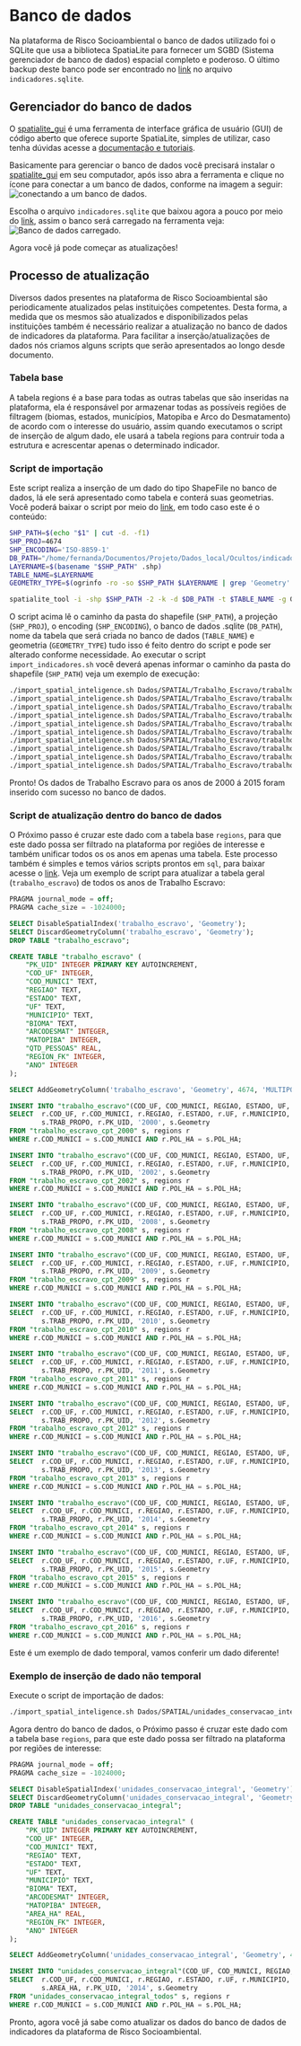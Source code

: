 # Banco de dados

 Na plataforma de Risco Socioambiental o banco de dados utilizado foi o SQLite que usa a biblioteca SpatiaLite para fornecer um SGBD (Sistema gerenciador de banco de dados) espacial completo e poderoso. O último backup deste banco pode ser encontrado no [link](https://drive.google.com/file/d/1Qww9WQ7G1YHZ1ndLEYzrTrcjAklTRP1v/view?usp=sharing) no arquivo `indicadores.sqlite`. 


## Gerenciador do banco de dados

O [spatialite_gui](https://www.gaia-gis.it/fossil/spatialite_gui/index) é uma ferramenta de interface gráfica de usuário (GUI) de código aberto que oferece suporte SpatiaLite, simples de utilizar, caso tenha dúvidas acesse a [documentação e tutoriais](http://www.gaia-gis.it/gaia-sins/spatialite-gui-docs/). 

Basicamente para gerenciar o banco de dados você precisará instalar o [spatialite_gui](https://www.gaia-gis.it/fossil/spatialite_gui/index) em seu computador, após isso abra a ferramenta e clique no ícone para conectar a um banco de dados, conforme na imagem a seguir:
![conectando a um banco de dados.](/imgs/03/spatialite_1.png "conectando a um banco de dados.")

Escolha o arquivo `indicadores.sqlite` que baixou agora a pouco por meio do [link](https://drive.google.com/file/d/1Qww9WQ7G1YHZ1ndLEYzrTrcjAklTRP1v/view?usp=sharing), assim o banco será carregado na ferramenta veja:
![Banco de dados carregado.](/imgs/03/spatialite_2.png "Banco de dados carregado.")

Agora você já pode começar as atualizações!

## Processo de atualização

Diversos dados presentes na plataforma de Risco Socioambiental são periodicamente atualizados pelas instituições competentes. Desta forma, a medida que os mesmos são atualizados e disponibilizados pelas instituições também é necessário realizar a atualização no banco de dados de indicadores da plataforma. Para facilitar a inserção/atualizações de dados nós criamos alguns scripts que serão apresentados ao longo desde documento.

### Tabela base

A tabela regions é a base para todas as outras tabelas que são inseridas na plataforma, ela é responsável por armazenar todas as possíveis regiões de filtragem (biomas, estados, municípios, Matopiba e Arco do Desmatamento) de acordo com o interesse do usuário, assim quando executamos o script de inserção de algum dado, ele usará a tabela regions para contruir toda a estrutura e acrescentar apenas o determinado indicador.

### Script de importação

Este script realiza a inserção de um dado do tipo ShapeFile no banco de dados, lá ele será apresentado como tabela e conterá suas geometrias. Você poderá baixar o script por meio do [link](), em todo caso este é o conteúdo:

``` sh
SHP_PATH=$(echo "$1" | cut -d. -f1)
SHP_PROJ=4674
SHP_ENCODING='ISO-8859-1'
DB_PATH="/home/fernanda/Documentos/Projeto/Dados_local/Ocultos/indicadores.sqlite"
LAYERNAME=$(basename "$SHP_PATH" .shp)
TABLE_NAME=$LAYERNAME
GEOMETRY_TYPE=$(ogrinfo -ro -so $SHP_PATH $LAYERNAME | grep 'Geometry' | cut -d':' -f2)

spatialite_tool -i -shp $SHP_PATH -2 -k -d $DB_PATH -t $TABLE_NAME -g Geometry -s $SHP_PROJ -c $SHP_ENCODING --type $GEOMETRY_TYPE
```


O script acima lê o caminho da pasta do shapefile (`SHP_PATH`), a projeção (`SHP_PROJ`), o encoding (`SHP_ENCODING`), o banco de dados .sqlite (`DB_PATH`), nome da tabela que será criada no banco de dados (`TABLE_NAME`) e geometria (`GEOMETRY_TYPE`)  tudo isso é feito dentro do script e pode ser alterado conforme necessidade.
Ao executar o script `import_indicadores.sh` você deverá apenas informar o caminho da pasta do shapefile (`SHP_PATH`) veja um exemplo de execução:

``` sh
./import_spatial_inteligence.sh Dados/SPATIAL/Trabalho_Escravo/trabalho_escravo_cpt_2000.shp
./import_spatial_inteligence.sh Dados/SPATIAL/Trabalho_Escravo/trabalho_escravo_cpt_2002.shp
./import_spatial_inteligence.sh Dados/SPATIAL/Trabalho_Escravo/trabalho_escravo_cpt_2008.shp
./import_spatial_inteligence.sh Dados/SPATIAL/Trabalho_Escravo/trabalho_escravo_cpt_2009.shp
./import_spatial_inteligence.sh Dados/SPATIAL/Trabalho_Escravo/trabalho_escravo_cpt_2010.shp
./import_spatial_inteligence.sh Dados/SPATIAL/Trabalho_Escravo/trabalho_escravo_cpt_2011.shp
./import_spatial_inteligence.sh Dados/SPATIAL/Trabalho_Escravo/trabalho_escravo_cpt_2012.shp
./import_spatial_inteligence.sh Dados/SPATIAL/Trabalho_Escravo/trabalho_escravo_cpt_2013.shp
./import_spatial_inteligence.sh Dados/SPATIAL/Trabalho_Escravo/trabalho_escravo_cpt_2014.shp
./import_spatial_inteligence.sh Dados/SPATIAL/Trabalho_Escravo/trabalho_escravo_cpt_2015.shp
```
Pronto! Os dados de Trabalho Escravo para os anos de 2000 á 2015 foram inserido com sucesso no banco de dados. 

### Script de atualização dentro do banco de dados

O Próximo passo é cruzar este dado com a tabela base `regions`, para que este dado possa ser filtrado na plataforma por regiões de interesse e também unificar todos os os anos em apenas uma tabela. Este processo também é simples e temos vários scripts prontos em `sql`, para baixar acesse o [link](https://drive.google.com/file/d/10A5MKBrPCmOqun7Dcy7F6acyuhI9K9uT/view?usp=sharing). Veja um exemplo de script para atualizar a tabela geral (`trabalho_escravo`) de todos os anos de Trabalho Escravo:

``` sql
PRAGMA journal_mode = off;
PRAGMA cache_size = -1024000;

SELECT DisableSpatialIndex('trabalho_escravo', 'Geometry');
SELECT DiscardGeometryColumn('trabalho_escravo', 'Geometry');
DROP TABLE "trabalho_escravo";

CREATE TABLE "trabalho_escravo" (
	"PK_UID" INTEGER PRIMARY KEY AUTOINCREMENT,
	"COD_UF" INTEGER,
	"COD_MUNICI" TEXT,
	"REGIAO" TEXT,
	"ESTADO" TEXT,
	"UF" TEXT,
	"MUNICIPIO" TEXT,
	"BIOMA" TEXT,
	"ARCODESMAT" INTEGER,
	"MATOPIBA" INTEGER,
	"QTD_PESSOAS" REAL,
	"REGION_FK" INTEGER,
	"ANO" INTEGER
);

SELECT AddGeometryColumn('trabalho_escravo', 'Geometry', 4674, 'MULTIPOLYGON', 2);

INSERT INTO "trabalho_escravo"(COD_UF, COD_MUNICI, REGIAO, ESTADO, UF, MUNICIPIO, BIOMA, ARCODESMAT, MATOPIBA, QTD_PESSOAS, REGION_FK, ANO, Geometry)
SELECT 	r.COD_UF, r.COD_MUNICI, r.REGIAO, r.ESTADO, r.UF, r.MUNICIPIO, r.BIOMA, r.ARCODESMAT, r.MATOPIBA,
		s.TRAB_PROPO, r.PK_UID, '2000', s.Geometry
FROM "trabalho_escravo_cpt_2000" s, regions r
WHERE r.COD_MUNICI = s.COD_MUNICI AND r.POL_HA = s.POL_HA;

INSERT INTO "trabalho_escravo"(COD_UF, COD_MUNICI, REGIAO, ESTADO, UF, MUNICIPIO, BIOMA, ARCODESMAT, MATOPIBA, QTD_PESSOAS, REGION_FK, ANO, Geometry)
SELECT 	r.COD_UF, r.COD_MUNICI, r.REGIAO, r.ESTADO, r.UF, r.MUNICIPIO, r.BIOMA, r.ARCODESMAT, r.MATOPIBA,
		s.TRAB_PROPO, r.PK_UID, '2002', s.Geometry
FROM "trabalho_escravo_cpt_2002" s, regions r
WHERE r.COD_MUNICI = s.COD_MUNICI AND r.POL_HA = s.POL_HA;

INSERT INTO "trabalho_escravo"(COD_UF, COD_MUNICI, REGIAO, ESTADO, UF, MUNICIPIO, BIOMA, ARCODESMAT, MATOPIBA, QTD_PESSOAS, REGION_FK, ANO, Geometry)
SELECT 	r.COD_UF, r.COD_MUNICI, r.REGIAO, r.ESTADO, r.UF, r.MUNICIPIO, r.BIOMA, r.ARCODESMAT, r.MATOPIBA,
		s.TRAB_PROPO, r.PK_UID, '2008', s.Geometry
FROM "trabalho_escravo_cpt_2008" s, regions r
WHERE r.COD_MUNICI = s.COD_MUNICI AND r.POL_HA = s.POL_HA;

INSERT INTO "trabalho_escravo"(COD_UF, COD_MUNICI, REGIAO, ESTADO, UF, MUNICIPIO, BIOMA, ARCODESMAT, MATOPIBA, QTD_PESSOAS, REGION_FK, ANO, Geometry)
SELECT 	r.COD_UF, r.COD_MUNICI, r.REGIAO, r.ESTADO, r.UF, r.MUNICIPIO, r.BIOMA, r.ARCODESMAT, r.MATOPIBA,
		s.TRAB_PROPO, r.PK_UID, '2009', s.Geometry
FROM "trabalho_escravo_cpt_2009" s, regions r
WHERE r.COD_MUNICI = s.COD_MUNICI AND r.POL_HA = s.POL_HA;

INSERT INTO "trabalho_escravo"(COD_UF, COD_MUNICI, REGIAO, ESTADO, UF, MUNICIPIO, BIOMA, ARCODESMAT, MATOPIBA, QTD_PESSOAS, REGION_FK, ANO, Geometry)
SELECT 	r.COD_UF, r.COD_MUNICI, r.REGIAO, r.ESTADO, r.UF, r.MUNICIPIO, r.BIOMA, r.ARCODESMAT, r.MATOPIBA,
		s.TRAB_PROPO, r.PK_UID, '2010', s.Geometry
FROM "trabalho_escravo_cpt_2010" s, regions r
WHERE r.COD_MUNICI = s.COD_MUNICI AND r.POL_HA = s.POL_HA;

INSERT INTO "trabalho_escravo"(COD_UF, COD_MUNICI, REGIAO, ESTADO, UF, MUNICIPIO, BIOMA, ARCODESMAT, MATOPIBA, QTD_PESSOAS, REGION_FK, ANO, Geometry)
SELECT 	r.COD_UF, r.COD_MUNICI, r.REGIAO, r.ESTADO, r.UF, r.MUNICIPIO, r.BIOMA, r.ARCODESMAT, r.MATOPIBA,
		s.TRAB_PROPO, r.PK_UID, '2011', s.Geometry
FROM "trabalho_escravo_cpt_2011" s, regions r
WHERE r.COD_MUNICI = s.COD_MUNICI AND r.POL_HA = s.POL_HA;

INSERT INTO "trabalho_escravo"(COD_UF, COD_MUNICI, REGIAO, ESTADO, UF, MUNICIPIO, BIOMA, ARCODESMAT, MATOPIBA, QTD_PESSOAS, REGION_FK, ANO, Geometry)
SELECT 	r.COD_UF, r.COD_MUNICI, r.REGIAO, r.ESTADO, r.UF, r.MUNICIPIO, r.BIOMA, r.ARCODESMAT, r.MATOPIBA,
		s.TRAB_PROPO, r.PK_UID, '2012', s.Geometry
FROM "trabalho_escravo_cpt_2012" s, regions r
WHERE r.COD_MUNICI = s.COD_MUNICI AND r.POL_HA = s.POL_HA;

INSERT INTO "trabalho_escravo"(COD_UF, COD_MUNICI, REGIAO, ESTADO, UF, MUNICIPIO, BIOMA, ARCODESMAT, MATOPIBA, QTD_PESSOAS, REGION_FK, ANO, Geometry)
SELECT 	r.COD_UF, r.COD_MUNICI, r.REGIAO, r.ESTADO, r.UF, r.MUNICIPIO, r.BIOMA, r.ARCODESMAT, r.MATOPIBA,
		s.TRAB_PROPO, r.PK_UID, '2013', s.Geometry
FROM "trabalho_escravo_cpt_2013" s, regions r
WHERE r.COD_MUNICI = s.COD_MUNICI AND r.POL_HA = s.POL_HA;

INSERT INTO "trabalho_escravo"(COD_UF, COD_MUNICI, REGIAO, ESTADO, UF, MUNICIPIO, BIOMA, ARCODESMAT, MATOPIBA, QTD_PESSOAS, REGION_FK, ANO, Geometry)
SELECT 	r.COD_UF, r.COD_MUNICI, r.REGIAO, r.ESTADO, r.UF, r.MUNICIPIO, r.BIOMA, r.ARCODESMAT, r.MATOPIBA,
		s.TRAB_PROPO, r.PK_UID, '2014', s.Geometry
FROM "trabalho_escravo_cpt_2014" s, regions r
WHERE r.COD_MUNICI = s.COD_MUNICI AND r.POL_HA = s.POL_HA;

INSERT INTO "trabalho_escravo"(COD_UF, COD_MUNICI, REGIAO, ESTADO, UF, MUNICIPIO, BIOMA, ARCODESMAT, MATOPIBA, QTD_PESSOAS, REGION_FK, ANO, Geometry)
SELECT 	r.COD_UF, r.COD_MUNICI, r.REGIAO, r.ESTADO, r.UF, r.MUNICIPIO, r.BIOMA, r.ARCODESMAT, r.MATOPIBA,
		s.TRAB_PROPO, r.PK_UID, '2015', s.Geometry
FROM "trabalho_escravo_cpt_2015" s, regions r
WHERE r.COD_MUNICI = s.COD_MUNICI AND r.POL_HA = s.POL_HA;

INSERT INTO "trabalho_escravo"(COD_UF, COD_MUNICI, REGIAO, ESTADO, UF, MUNICIPIO, BIOMA, ARCODESMAT, MATOPIBA, QTD_PESSOAS, REGION_FK, ANO, Geometry)
SELECT 	r.COD_UF, r.COD_MUNICI, r.REGIAO, r.ESTADO, r.UF, r.MUNICIPIO, r.BIOMA, r.ARCODESMAT, r.MATOPIBA,
		s.TRAB_PROPO, r.PK_UID, '2016', s.Geometry
FROM "trabalho_escravo_cpt_2016" s, regions r
WHERE r.COD_MUNICI = s.COD_MUNICI AND r.POL_HA = s.POL_HA;
```

Este é um exemplo de dado temporal, vamos conferir um dado diferente!

### Exemplo de inserção de dado não temporal

Execute o script de importação de dados:

``` sh
./import_spatial_inteligence.sh Dados/SPATIAL/unidades_conservacao_integral/unidades_conservacao_integral_todos.shp
```

Agora dentro do banco de dados, o Próximo passo é cruzar este dado com a tabela base `regions`, para que este dado possa ser filtrado na plataforma por regiões de interesse:

``` sql
PRAGMA journal_mode = off;
PRAGMA cache_size = -1024000;

SELECT DisableSpatialIndex('unidades_conservacao_integral', 'Geometry');
SELECT DiscardGeometryColumn('unidades_conservacao_integral', 'Geometry');
DROP TABLE "unidades_conservacao_integral";

CREATE TABLE "unidades_conservacao_integral" (
	"PK_UID" INTEGER PRIMARY KEY AUTOINCREMENT,
	"COD_UF" INTEGER,
	"COD_MUNICI" TEXT,
	"REGIAO" TEXT,
	"ESTADO" TEXT,
	"UF" TEXT,
	"MUNICIPIO" TEXT,
	"BIOMA" TEXT,
	"ARCODESMAT" INTEGER,
	"MATOPIBA" INTEGER,
	"AREA_HA" REAL,
	"REGION_FK" INTEGER,
	"ANO" INTEGER
);

SELECT AddGeometryColumn('unidades_conservacao_integral', 'Geometry', 4674, 'MULTIPOLYGON', 2);

INSERT INTO "unidades_conservacao_integral"(COD_UF, COD_MUNICI, REGIAO, ESTADO, UF, MUNICIPIO, BIOMA, ARCODESMAT, MATOPIBA, AREA_HA, REGION_FK, ANO, Geometry)
SELECT 	r.COD_UF, r.COD_MUNICI, r.REGIAO, r.ESTADO, r.UF, r.MUNICIPIO, r.BIOMA, r.ARCODESMAT, r.MATOPIBA,
		s.AREA_HA, r.PK_UID, '2014', s.Geometry
FROM "unidades_conservacao_integral_todos" s, regions r
WHERE r.COD_MUNICI = s.COD_MUNICI AND r.POL_HA = s.POL_HA;
```

Pronto, agora você já sabe como atualizar os dados do banco de dados de indicadores da plataforma de Risco Socioambiental.
